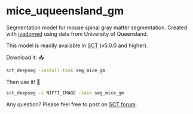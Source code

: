 # mice_uqueensland_gm

Segmentation model for mouse spinal gray matter segmentation. Created with [ivadomed](http://ivadomed.org/) using data from University of Queensland.

This model is readily available in [SCT](https://spinalcordtoolbox.com/en/stable/) (v5.0.0 and higher).

Download it: 📥
```bash
sct_deepseg -install-task seg_mice_gm
```
Then use it! 🚀
```bash
sct_deepseg -i NIFTI_IMAGE -task seg_mice_gm
```

Any question? Please feel free to post on [SCT forum](https://forum.spinalcordmri.org/c/sct/8). 
